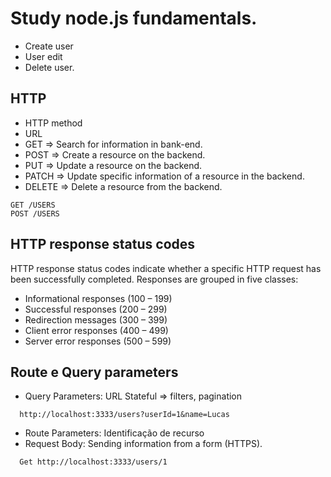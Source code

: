 # Study node.js fundamentals.
 
- Create user
- User edit 
- Delete user. 

## HTTP 

- HTTP method
- URL
- GET => Search for information in bank-end. 
- POST => Create a resource on the backend.
- PUT => Update a resource on the backend.
- PATCH => Update specific information of a resource in the backend. 
- DELETE => Delete a resource from the backend. 
 

 ```
 GET /USERS  
 POST /USERS 

 ```
 
 
## HTTP response status codes

HTTP response status codes indicate whether a specific HTTP request has been successfully completed. Responses are grouped in five classes:

- Informational responses (100 – 199)
- Successful responses (200 – 299)
- Redirection messages (300 – 399)
- Client error responses (400 – 499)
- Server error responses (500 – 599)

## Route e Query parameters

- Query Parameters: URL Stateful => filters, pagination

```
  http://localhost:3333/users?userId=1&name=Lucas
```

- Route Parameters: Identificação de recurso
- Request Body: Sending information from a form (HTTPS).

```
  Get http://localhost:3333/users/1
```